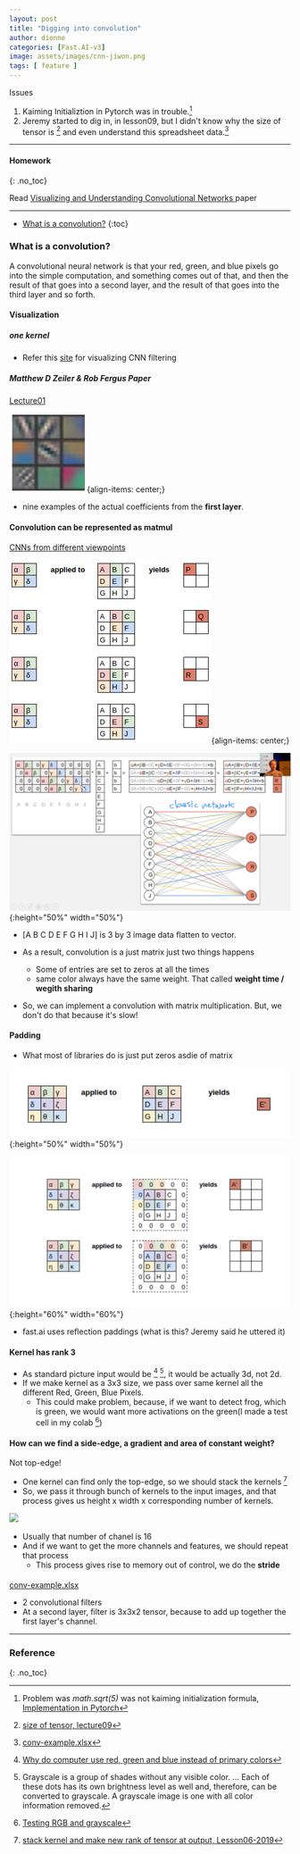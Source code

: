 ```yaml
---
layout: post
title: "Digging into convolution"
author: dionne
categories: [Fast.AI-v3]
image: assets/images/cnn-jiwon.png
tags: [ feature ]
---
```


Issues

1) Kaiming Initializtion in Pytorch was in trouble.[^1]
2) Jeremy started to dig in, in lesson09, but I didn't know why the size of tensor is [^5x5x5] and even understand this spreadsheet data.[^conv]

---

#### Homework
{: .no_toc}

Read [Visualizing and Understanding Convolutional Networks
](https://arxiv.org/pdf/1311.2901.pdf) paper

---

- [What is a convolution?](#what-is-a-convolution?)
{:toc}

### What is a convolution?

A convolutional neural network is that your red, green, and blue pixels go into the simple computation, and something comes out of that, and then the result of that goes into a second layer, and the result of that goes into the third layer and so forth. 

#### Visualization

##### one kernel 

- Refer this [site](http://setosa.io/ev/image-kernels/) for visualizing CNN filtering


##### Matthew D Zeiler & Rob Fergus Paper

[Lecture01](https://youtu.be/BWWm4AzsdLk?t=4588)

![](/assets/images/cnn-nine.png){align-items: center;}

- nine examples of the actual coefficients from the **first layer**.

#### Convolution can be represented as matmul

[CNNs from different viewpoints](https://medium.com/impactai/cnns-from-different-viewpoints-fab7f52d159c)

![](/assets/images/cnn-result.png){align-items: center;}

![](/assets/images/cnn-result2.jpg){:height="50%" width="50%"}

- [A B C D E F G H I J] is 3 by 3 image data flatten to vector.

- As a result, convolution is a just matrix just two things happens
    + Some of entries are set to zeros at all the times
    + same color always have the same weight. That called **weight time / wegith sharing**

- So, we can implement a convolution with matrix multiplication. But, we don't do that because it's slow!

#### Padding

- What most of libraries do is just put zeros asdie of matrix 

![](/assets/images/padding2.png){:height="50%" width="50%"}

![](/assets/images/padding.png){:height="60%" width="60%"}

- fast.ai uses reflection paddings (what is this? Jeremy said he uttered it)

#### Kernel has rank 3

- As standard picture input would be [^RGB] [^2], it would be actually 3d, not 2d.
- If we make kernel as a 3x3 size, we pass over same kernel all the different Red, Green, Blue Pixels.
    + This could make problem, because, if we want to detect frog, which is green, we would want more activations on the green(I made a test cell in my colab [^3])

#### How can we find a side-edge, a gradient and area of constant weight?

Not top-edge!

- One kernel can find only the top-edge, so we should stack the kernels [^5]
- So, we pass it through bunch of kernels to the input images, and that process gives us height x width x corresponding number of kernels.

![](/aassets/images/tensors.png)

- Usually that number of chanel is 16
- And if we want to get the more channels and features, we should repeat that process
    + This process gives rise to memory out of control, we do the **stride**


####

[conv-example.xlsx](https://www.youtube.com/watch?v=V2h3IOBDvrA)

- 2 convolutional filters
- At a second layer, filter is 3x3x2 tensor, because to add up together the first layer's channel.

<!-- Actually, what I wanted to know part :  -->

----

### Reference
{: .no_toc}

[^1]: Problem was *math.sqrt(5)* was not kaiming initialization formula, [Implementation in Pytorch](https://github.com/pytorch/pytorch/blob/3df79f403e8b9621d5adb0447266becd10d633b0/torch/nn/modules/linear.py#L58-L63)

[^5x5x5]: [size of tensor, lecture09](https://youtu.be/AcA8HAYh7IE?list=PLBRuZVGXwM3l2HesxBCrvwYacG1AWrVmM&t=251)

[^conv]: [conv-example.xlsx](https://github.com/fastai/course-v3/blob/bc034b471d839bdf5bc72bd7fec1061fac648ccd/files/xl/conv-example.xlsx)


[^RGB]: [Why do computer use red, green and blue instead of primary colors](https://www.quora.com/Why-do-computers-use-red-green-and-blue-instead-of-the-primary-colors)

[^2]: Grayscale is a group of shades without any visible color. ... Each of these dots has its own brightness level as well and, therefore, can be converted to grayscale. A grayscale image is one with all color information removed.

[^3]: [Testing RGB and grayscale](https://brohrer.github.io/convert_rgb_to_grayscale.html)

[^5]: [stack kernel and make new rank of tensor at output, Lesson06-2019](https://youtu.be/hkBa9pU-H48?t=4937)

